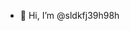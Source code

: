 - 👋 Hi, I’m @sldkfj39h98h


<!---
sldkfj39h98h/sldkfj39h98h is a ✨ special ✨ repository because its `README.md` (this file) appears on your GitHub profile.
You can click the Preview link to take a look at your changes.
--->
